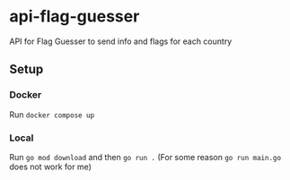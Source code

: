 # api-flag-guesser

API for Flag Guesser to send info and flags for each country

## Setup

### Docker

Run `docker compose up`

### Local

Run `go mod download` and then `go run .` (For some reason `go run main.go` does not work for me)
